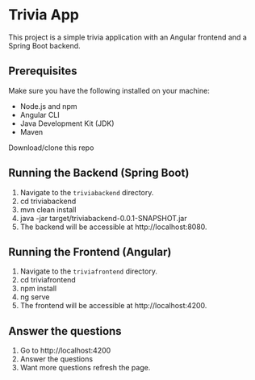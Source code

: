# Trivia App

This project is a simple trivia application with an Angular frontend and a Spring Boot backend.

## Prerequisites

Make sure you have the following installed on your machine:

- Node.js and npm 
- Angular CLI 
- Java Development Kit (JDK) 
- Maven 

Download/clone this repo

## Running the Backend (Spring Boot)

1. Navigate to the `triviabackend` directory.
2. cd triviabackend
3. mvn clean install
4. java -jar target/triviabackend-0.0.1-SNAPSHOT.jar
5. The backend will be accessible at http://localhost:8080.

## Running the Frontend (Angular)

1. Navigate to the `triviafrontend` directory.
2. cd triviafrontend
3. npm install
4. ng serve
5. The frontend will be accessible at http://localhost:4200.

## Answer the questions
1. Go to  http://localhost:4200
2. Answer the questions
3. Want more questions refresh the page.

